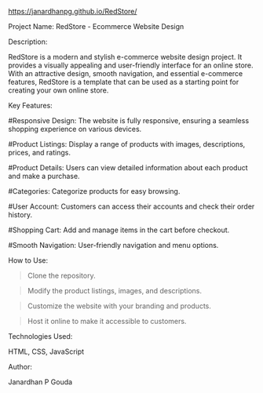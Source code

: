 https://janardhanpg.github.io/RedStore/

Project Name: RedStore - Ecommerce Website Design

Description:

RedStore is a modern and stylish e-commerce website design project. It provides a visually appealing and user-friendly interface for an online store. With an attractive design, smooth navigation, and essential e-commerce features, RedStore is a template that can be used as a starting point for creating your own online store.

Key Features:

#Responsive Design: The website is fully responsive, ensuring a seamless shopping experience on various devices.

#Product Listings: Display a range of products with images, descriptions, prices, and ratings.

#Product Details: Users can view detailed information about each product and make a purchase.

#Categories: Categorize products for easy browsing.

#User Account: Customers can access their accounts and check their order history.

#Shopping Cart: Add and manage items in the cart before checkout.

#Smooth Navigation: User-friendly navigation and menu options.

How to Use:

>Clone the repository.

>Modify the product listings, images, and descriptions.

>Customize the website with your branding and products.

>Host it online to make it accessible to customers.

Technologies Used:

HTML, 
CSS, 
JavaScript

Author:

Janardhan P Gouda
